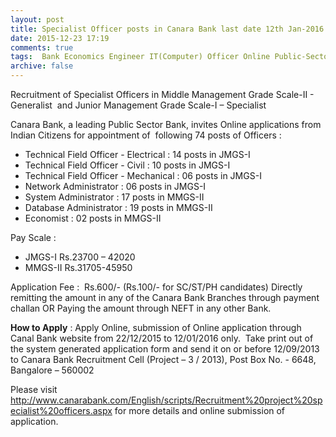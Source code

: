 ```yaml
---
layout: post
title: Specialist Officer posts in Canara Bank last date 12th Jan-2016   
date: 2015-12-23 17:19
comments: true
tags:  Bank Economics Engineer IT(Computer) Officer Online Public-Sector Specialist Technical 
archive: false
---
```

Recruitment of Specialist Officers in Middle Management Grade Scale-II - Generalist  and Junior Management Grade Scale-I – Specialist 

Canara Bank, a leading Public Sector Bank, invites Online applications from Indian Citizens for appointment of  following 74 posts of Officers :

- Technical Field Officer - Electrical : 14 posts in JMGS-I
- Technical Field Officer - Civil : 10 posts in JMGS-I
- Technical Field Officer - Mechanical : 06 posts in JMGS-I
- Network Administrator : 06 posts in JMGS-I
- System Administrator : 17 posts in MMGS-II
- Database Administrator : 19 posts in MMGS-II
- Economist : 02 posts in MMGS-II 

Pay Scale :

- JMGS-I Rs.23700 – 42020 
- MMGS-II Rs.31705-45950 

Application Fee :  Rs.600/- (Rs.100/- for SC/ST/PH candidates) Directly remitting the amount in any of the Canara Bank Branches through payment challan OR Paying the amount through NEFT in any other Bank.

**How to Apply** : Apply Online, submission of Online application through Canal Bank website from 22/12/2015 to 12/01/2016 only.  Take print out of the system generated application form and send it on or before 12/09/2013 to Canara Bank Recruitment Cell (Project – 3 / 2013), Post Box No. - 6648, Bangalore – 560002 

Please visit <http://www.canarabank.com/English/scripts/Recruitment%20project%20specialist%20officers.aspx> for more details and online submission of application.



